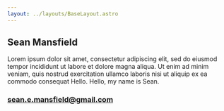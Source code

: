 ```yaml
---
layout: ../layouts/BaseLayout.astro
---
```


## Sean Mansfield

Lorem ipsum dolor sit amet, consectetur adipiscing elit, sed do eiusmod tempor incididunt ut labore et dolore magna aliqua. Ut enim ad minim veniam, quis nostrud exercitation ullamco laboris nisi ut aliquip ex ea commodo consequat Hello. Hello, my name is Sean.

### sean.e.mansfield@gmail.com
